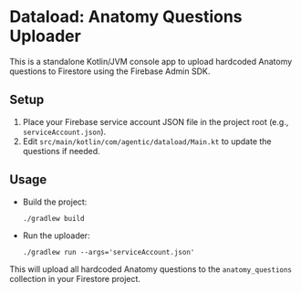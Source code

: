 # Dataload: Anatomy Questions Uploader

This is a standalone Kotlin/JVM console app to upload hardcoded Anatomy questions to Firestore using the Firebase Admin SDK.

## Setup
1. Place your Firebase service account JSON file in the project root (e.g., `serviceAccount.json`).
2. Edit `src/main/kotlin/com/agentic/dataload/Main.kt` to update the questions if needed.

## Usage
- Build the project:
  ```
  ./gradlew build
  ```
- Run the uploader:
  ```
  ./gradlew run --args='serviceAccount.json'
  ```

This will upload all hardcoded Anatomy questions to the `anatomy_questions` collection in your Firestore project.
